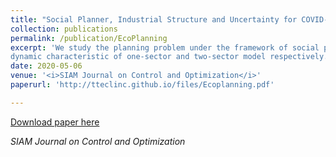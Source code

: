 ```yaml
---
title: "Social Planner, Industrial Structure and Uncertainty for COVID-19"
collection: publications
permalink: /publication/EcoPlanning
excerpt: 'We study the planning problem under the framework of social planner, and explore the
dynamic characteristic of one-sector and two-sector model respectively. In order to reflect the risk aversion on the pandemic, we set an expected utility function for agents of the economy. Under certainty scenario, we explore the shock impact on one sector baseline and two-sector model. In light of uncertainty scenario, we construct a stochastic optimal control model to discern these two cases. Under uncertainty setting, the lockdown policy tends to be more rigid.'
date: 2020-05-06
venue: '<i>SIAM Journal on Control and Optimization</i>' 
paperurl: 'http://tteclinc.github.io/files/Ecoplanning.pdf'

---
```


[Download paper here](http://tteclinc.github.io/files/Ecoplanning.pdf)

<i>SIAM Journal on Control and Optimization</i>
